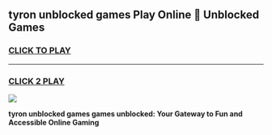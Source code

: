 
## tyron unblocked games Play Online 👋 Unblocked Games
<h3>
<a href="https://premium.freeplayer.one?title=tyron_unblocked_games&ref=19F">CLICK TO PLAY</a></h3>
<hr>

<h3>
<a href="https://premium.freeplayer.one?title=tyron_unblocked_games&ref=19F">CLICK 2 PLAY</a>
  
</h3>

<a href="https://premium.freeplayer.one?title=tyron_unblocked_games&ref=19F"><img src="https://clearcache.store/games.png"></a>


**tyron unblocked games games unblocked: Your Gateway to Fun and Accessible Online Gaming**
